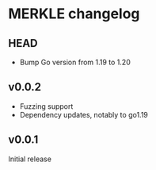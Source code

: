 # MERKLE changelog

## HEAD

* Bump Go version from 1.19 to 1.20

## v0.0.2

* Fuzzing support
* Dependency updates, notably to go1.19

## v0.0.1

Initial release
